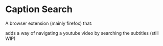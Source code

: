 # Caption Search
A browser extension (mainly firefox) that:

adds a way of navigating a youtube video by searching the subtitles (still WIP)
